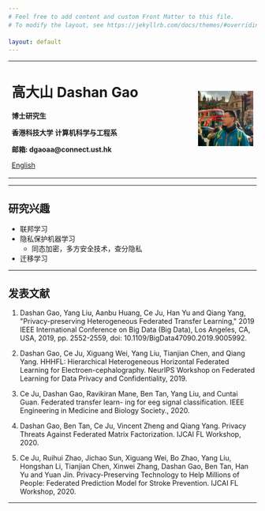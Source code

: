 ```yaml
---
# Feel free to add content and custom Front Matter to this file.
# To modify the layout, see https://jekyllrb.com/docs/themes/#overriding-theme-defaults

layout: default
---
```


<table border="0">
  <tr>
    <td width="75%">
      <h1>高大山 Dashan Gao</h1>
      <p><b>博士研究生</b></p>
      <p><b>香港科技大学 计算机科学与工程系</b></p>
      <p><b>邮箱: dgaoaa@connect.ust.hk</b></p>
      <p><a href="/index.html">English</a></p>
    </td>
    <td width="25%">
      <img src="/data/dashan_London.jpg" width="100%">
    </td>
  </tr>
</table>

----

## 研究兴趣

- 联邦学习
- 隐私保护机器学习
  - 同态加密，多方安全技术，查分隐私
- 迁移学习

---

## 发表文献

1. Dashan Gao, Yang Liu, Aanbu Huang, Ce Ju, Han Yu and Qiang Yang, "Privacy-preserving Heterogeneous Federated Transfer Learning," 2019 IEEE International Conference on Big Data (Big Data), Los Angeles, CA, USA, 2019, pp. 2552-2559, doi: 10.1109/BigData47090.2019.9005992.

2. Dashan Gao, Ce Ju, Xiguang Wei, Yang Liu, Tianjian Chen, and Qiang Yang. HHHFL: Hierarchical Heterogeneous Horizontal Federated Learning for Electroen-cephalography. NeurIPS Workshop on Federated Learning for Data Privacy and Confidentiality, 2019.

3. Ce Ju, Dashan Gao, Ravikiran Mane, Ben Tan, Yang Liu, and Cuntai Guan. Federated transfer learn- ing for eeg signal classification. IEEE Engineering in Medicine and Biology Society., 2020.

4. Dashan Gao, Ben Tan, Ce Ju, Vincent Zheng and Qiang Yang. Privacy Threats Against Federated Matrix Factorization. IJCAI FL Workshop, 2020.

5. Ce Ju, Ruihui Zhao, Jichao Sun, Xiguang Wei, Bo Zhao, Yang Liu, Hongshan Li, Tianjian Chen, Xinwei Zhang, Dashan Gao, Ben Tan, Han Yu and Yuan Jin. Privacy-Preserving Technology to Help Millions of People: Federated Prediction Model for Stroke Prevention. IJCAI FL Workshop, 2020.

---



